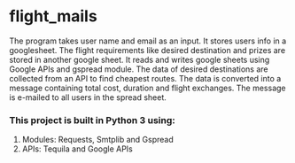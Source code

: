 <h1>flight_mails</h1>
<p>The program takes user name and email as an input. It stores users info in a googlesheet. The flight requirements like desired destination and prizes are stored in another google sheet. It reads and writes google sheets using Google APIs and gspread module. The data of desired destinations are collected from an API to find cheapest routes. The data is converted into a message containing total cost, duration and flight exchanges. The message is e-mailed to all users in the spread sheet.</p>
<h3>This project is built in Python 3 using:</h3>
<ol>
  <li>Modules: Requests, Smtplib and Gspread</li>
  <li>APIs: Tequila and Google APIs</li>
</ol>
